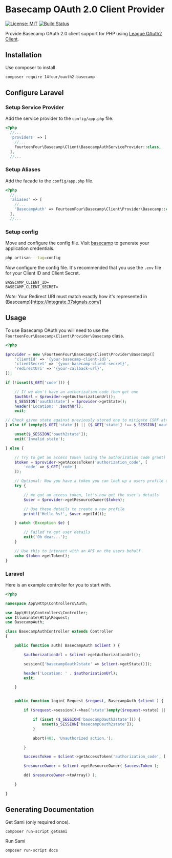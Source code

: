# Basecamp OAuth 2.0 Client Provider

[![License: MIT](https://img.shields.io/badge/License-MIT-yellow.svg)](https://opensource.org/licenses/MIT) [![Build Status](https://travis-ci.org/14four/oauth2-basecamp.svg?branch=master)](https://travis-ci.org/14four/oauth2-basecamp)

Provide Basecamp OAuth 2.0 client support for PHP using [League OAuth2 Client](https://github.com/thephpleague/oauth2-client).


## Installation

Use composer to install

```bash
composer require 14four/oauth2-basecamp
```

## Configure Laravel

### Setup Service Provider

Add the service provider to the `config/app.php` file.

```php
<?php
  //...
  'providers' => [
    //...
    FourteenFour\Basecamp\Client\BasecampAuthServiceProvider::class,
  ],
  //...
```

### Setup Aliases

Add the facade to the `config/app.php` file.


```php
<?php
  //...
  'aliases' => [
    //...
    'BasecampAuth' => FourteenFour\Basecamp\Client\Provider\Basecamp::class,
  ],
  //...
```

### Setup config

Move and configure the config file. Visit [basecamp](https://integrate.37signals.com/) to generate your application credentials.

```bash
php artisan --tag=config
```

Now configure the config file. It's recommended that you use the `.env` file for your Client ID and Client Secret.

```
BASECAMP_CLIENT_ID=
BASECAMP_CLIENT_SECRET=
```

*Note:* Your Redirect URI must match exactly how it's represented in (Basceamp)[https://integrate.37signals.com/]

## Usage

To use Basecamp OAuth you will need to use the `FourteenFour\Basecamp\Client\Provider\Basecamp` class.

```php
<?php

$provider = new \FourteenFour\Basecamp\Client\Provider\Basecamp([
    'clientId' => '{your-basecamp-client-id}',
    'clientSecret' => '{your-basecamp-client-secret}',
    'redirectUri' => '{your-callback-url}',
]);

if (!isset($_GET['code'])) {

    // If we don't have an authorization code then get one
    $authUrl = $provider->getAuthorizationUrl();
    $_SESSION['oauth2state'] = $provider->getState();
    header('Location: '.$authUrl);
    exit;

// Check given state against previously stored one to mitigate CSRF attack
} else if (empty($_GET['state']) || ($_GET['state'] !== $_SESSION['oauth2state'])) {

    unset($_SESSION['oauth2state']);
    exit('Invalid state');

} else {

    // Try to get an access token (using the authorization code grant)
    $token = $provider->getAccessToken('authorization_code', [
        'code' => $_GET['code']
    ]);

    // Optional: Now you have a token you can look up a users profile data
    try {

        // We got an access token, let's now get the user's details
        $user = $provider->getResourceOwner($token);

        // Use these details to create a new profile
        printf('Hello %s!', $user->getId());

    } catch (Exception $e) {

        // Failed to get user details
        exit('Oh dear...');
    }

    // Use this to interact with an API on the users behalf
    echo $token->getToken();
}

```

### Laravel

Here is an example controller for you to start with.

```php
<?php

namespace App\Http\Controllers\Auth;

use App\Http\Controllers\Controller;
use Illuminate\Http\Request;
use BasecampAuth;

class BasecampAuthController extends Controller
{

    public function auth( BasecampAuth $client ) {

        $authorizationUrl = $client->getAuthorizationUrl();

        session(['basecampOauth2state' => $client->getState()]);

        header('Location: ' . $authorizationUrl);
        exit;

    }


    public function login( Request $request, BasecampAuth $client ) {

        if ($request->session()->has('state')empty($request->state) || (isset($_SESSION['basecampOauth2state']) && $request->state !== $_SESSION['basecampOauth2state'])) {

            if (isset ($_SESSION['basecampOauth2state'])) {
                unset($_SESSION['basecampOauth2state']);
            }

            abort(403, 'Unauthorized action.');

        }

        $accessToken = $client->getAccessToken('authorization_code', ['code' => $request->code]);

        $resourceOwner = $client->getResourceOwner( $accessToken );

        dd( $resourceOwner->toArray() );

    }

}
```

## Generating Documentation

Get Sami (only required once).

```bash
composer run-script getsami
```

Run Sami

```bash
omposer run-script docs
```

